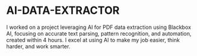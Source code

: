 # AI-DATA-EXTRACTOR
I worked on a project leveraging AI for PDF data extraction using Blackbox AI, focusing on accurate text parsing, pattern recognition, and automation, created within 4 hours. I excel at using AI to make my job easier, think harder, and work smarter.
